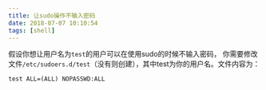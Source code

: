 ```yaml
---
title: 让sudo操作不输入密码
date: 2018-07-07 10:10:54
tags: [shell]
---
```


假设你想让用户名为`test`的用户可以在使用sudo的时候不输入密码，
你需要修改文件`/etc/sudoers.d/test`（没有则创建），其中test为你的用户名。文件内容为：

```
test ALL=(ALL) NOPASSWD:ALL
```
